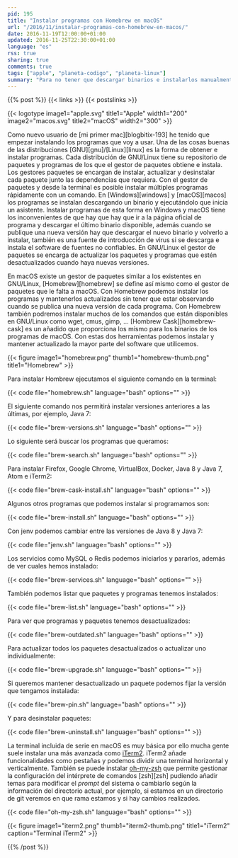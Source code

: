```yaml
---
pid: 195
title: "Instalar programas con Homebrew en macOS"
url: "/2016/11/instalar-programas-con-homebrew-en-macos/"
date: 2016-11-19T12:00:00+01:00
updated: 2016-11-25T22:30:00+01:00
language: "es"
rss: true
sharing: true
comments: true
tags: ["apple", "planeta-codigo", "planeta-linux"]
summary: "Para no tener que descargar binarios e instalarlos manualmente y estar pendiente de nuevas versiones que se publiquen en un futuro en macOS está Homebrew. Homebrew es un gestor de paquetes similar a los existentes en las distribuciones GNU/Linux con el que podremos buscar software, instalar, actualizar, ver que hemos instalado, cuales están desactualizados, iniciar y parar servicios y desinstalar los paquetes o programas. Esta es una guía básica sobre como instalar software en macOS con Homebrew y como instalar iTerm2 que es una mejor terminal que la propia del sistema con iterm."
---
```


{{% post %}}
{{< links >}}
{{< postslinks >}}

{{< logotype image1="apple.svg" title1="Apple" width1="200" image2="macos.svg" title2="macOS" width2="300" >}}

Como nuevo usuario de [mi primer mac][blogbitix-193] he tenido que empezar instalando los programas que voy a usar. Una de las cosas buenas de las distribuciones [GNU][gnu]/[Linux][linux] es la forma de obtener e instalar programas. Cada distribución de GNU/Linux tiene su repositorio de paquetes y programas de los que el gestor de paquetes obtiene e instala. Los gestores paquetes se encargan de instalar, actualizar y desinstalar cada paquete junto las dependencias que requiera. Con el gestor de paquetes y desde la terminal es posible instalar múltiples programas rápidamente con un comando. En [Windows][windows] y [macOS][macos] los programas se instalan descargando un binario y ejecutándolo que inicia un asistente. Instalar programas de esta forma en Windows y macOS tiene los inconvenientes de que hay que hay que ir a la página oficial de programa y descargar el último binario disponible, además cuando se publique una nueva versión hay que descargar el nuevo binario y volverlo a instalar, también es una fuente de introducción de virus si se descarga e instala el software de fuentes no confiables. En GNU/Linux el gestor de paquetes se encarga de actualizar los paquetes y programas que estén desactualizados cuando haya nuevas versiones.

En macOS existe un gestor de paquetes similar a los existentes en GNU/Linux, [Homebrew][homebrew] se define así mismo como el gestor de paquetes que le falta a macOS. Con Homebrew podemos instalar los programas y mantenerlos actualizados sin tener que estar observando cuando se publica una nueva versión de cada programa. Con Homebrew también podremos instalar muchos de los comandos que están disponibles en GNU/Linux como wget, cmus, gimp, ... [Hombrew Cask][homebrew-cask] es un añadido que proporciona los mismo para los binarios de los programas de macOS. Con estas dos herramientas podemos instalar y mantener actualizado la mayor parte del software que utilicemos.

<div class="media">
    {{< figure
        image1="homebrew.png" thumb1="homebrew-thumb.png" title1="Homebrew" >}}
</div>

Para instalar Hombrew ejecutamos el siguiente comando en la terminal:

{{< code file="homebrew.sh" language="bash" options="" >}}

El siguiente comando nos permitirá instalar versiones anteriores a las últimas, por ejemplo, Java 7:

{{< code file="brew-versions.sh" language="bash" options="" >}}

Lo siguiente será buscar los programas que queramos:

{{< code file="brew-search.sh" language="bash" options="" >}}

Para instalar Firefox, Google Chrome, VirtualBox, Docker, Java 8 y Java 7, Atom e iTerm2:

{{< code file="brew-cask-install.sh" language="bash" options="" >}}

Algunos otros programas que podemos instalar si programamos son:

{{< code file="brew-install.sh" language="bash" options="" >}}

Con jenv podemos cambiar entre las versiones de Java 8 y Java 7:

{{< code file="jenv.sh" language="bash" options="" >}}

Los servicios como MySQL o Redis podemos iniciarlos y pararlos, además de ver cuales hemos instalado:

{{< code file="brew-services.sh" language="bash" options="" >}}

También podemos listar que paquetes y programas tenemos instalados:

{{< code file="brew-list.sh" language="bash" options="" >}}

Para ver que programas y paquetes tenemos desactualizados:

{{< code file="brew-outdated.sh" language="bash" options="" >}}

Para actualizar todos los paquetes desactualizados o actualizar uno individualmente:

{{< code file="brew-upgrade.sh" language="bash" options="" >}}

Si queremos mantener desactualizado un paquete podemos fijar la versión que tengamos instalada:

{{< code file="brew-pin.sh" language="bash" options="" >}}

Y para desinstalar paquetes:

{{< code file="brew-uninstall.sh" language="bash" options="" >}}

La terminal incluida de serie en macOS es muy básica por ello mucha gente suele instalar una más avanzada como [iTerm2](http://iterm2.com/). iTerm2 añade funcionalidades como pestañas y podemos dividir una terminal horizontal y verticalmente. También se puede instalar [oh-my-zsh](https://ohmyz.sh/) que permite gestionar la configuración del intérprete de comandos [zsh][zsh] pudiendo añadir temas para modificar el _prompt_ del sistema o cambiarlo según la información del directorio actual, por ejemplo, si estamos en un directorio de git veremos en que rama estamos y si hay cambios realizados.

{{< code file="oh-my-zsh.sh" language="bash" options="" >}}

<div class="media">
    {{< figure
        image1="iterm2.png" thumb1="iterm2-thumb.png" title1="iTerm2"
        caption="Terminal iTerm2" >}}
</div>

{{% /post %}}
